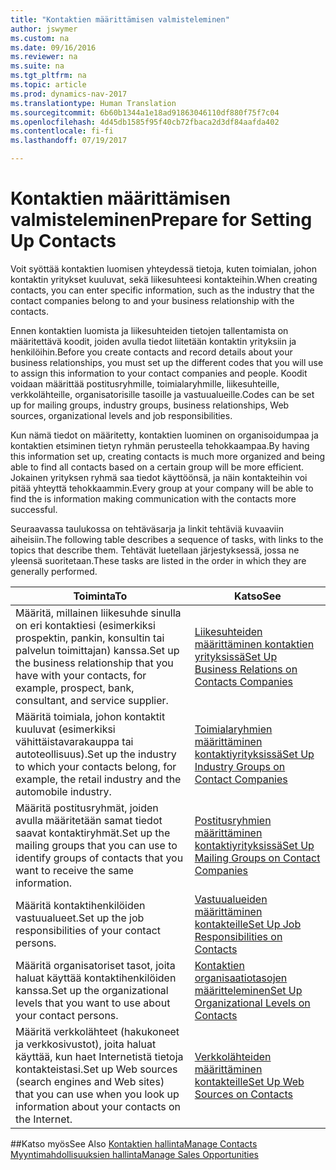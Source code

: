 ```yaml
---
title: "Kontaktien määrittämisen valmisteleminen"
author: jswymer
ms.custom: na
ms.date: 09/16/2016
ms.reviewer: na
ms.suite: na
ms.tgt_pltfrm: na
ms.topic: article
ms.prod: dynamics-nav-2017
ms.translationtype: Human Translation
ms.sourcegitcommit: 6b60b1344a1e18ad91863046110df880f75f7c04
ms.openlocfilehash: 4d45db1585f95f40cb72fbaca2d3df84aafda402
ms.contentlocale: fi-fi
ms.lasthandoff: 07/19/2017

---
```

# <a name="prepare-for-setting-up-contacts"></a><span data-ttu-id="80325-102">Kontaktien määrittämisen valmisteleminen</span><span class="sxs-lookup"><span data-stu-id="80325-102">Prepare for Setting Up Contacts</span></span>
<span data-ttu-id="80325-103">Voit syöttää kontaktien luomisen yhteydessä tietoja, kuten toimialan, johon kontaktin yritykset kuuluvat, sekä liikesuhteesi kontakteihin.</span><span class="sxs-lookup"><span data-stu-id="80325-103">When creating contacts, you can enter specific information, such as the industry that the contact companies belong to and your business relationship with the contacts.</span></span>

<span data-ttu-id="80325-104">Ennen kontaktien luomista ja liikesuhteiden tietojen tallentamista on määritettävä koodit, joiden avulla tiedot liitetään kontaktin yrityksiin ja henkilöihin.</span><span class="sxs-lookup"><span data-stu-id="80325-104">Before you create contacts and record details about your business relationships, you must set up the different codes that you will use to assign this information to your contact companies and people.</span></span> <span data-ttu-id="80325-105">Koodit voidaan määrittää postitusryhmille, toimialaryhmille, liikesuhteille, verkkolähteille, organisatorisille tasoille ja vastuualueille.</span><span class="sxs-lookup"><span data-stu-id="80325-105">Codes can be set up for mailing groups, industry groups, business relationships, Web sources, organizational levels and job responsibilities.</span></span>

<span data-ttu-id="80325-106">Kun nämä tiedot on määritetty, kontaktien luominen on organisoidumpaa ja kontaktien etsiminen tietyn ryhmän perusteella tehokkaampaa.</span><span class="sxs-lookup"><span data-stu-id="80325-106">By having this information set up, creating contacts is much more organized and being able to find all contacts based on a certain group will be more efficient.</span></span> <span data-ttu-id="80325-107">Jokainen yrityksen ryhmä saa tiedot käyttöönsä, ja näin kontakteihin voi pitää yhteyttä tehokkaammin.</span><span class="sxs-lookup"><span data-stu-id="80325-107">Every group at your company will be able to find the is information making communication with the contacts more successful.</span></span>

<span data-ttu-id="80325-108">Seuraavassa taulukossa on tehtäväsarja ja linkit tehtäviä kuvaaviin aiheisiin.</span><span class="sxs-lookup"><span data-stu-id="80325-108">The following table describes a sequence of tasks, with links to the topics that describe them.</span></span> <span data-ttu-id="80325-109">Tehtävät luetellaan järjestyksessä, jossa ne yleensä suoritetaan.</span><span class="sxs-lookup"><span data-stu-id="80325-109">These tasks are listed in the order in which they are generally performed.</span></span>

|<span data-ttu-id="80325-110">Toiminta</span><span class="sxs-lookup"><span data-stu-id="80325-110">To</span></span> |<span data-ttu-id="80325-111">Katso</span><span class="sxs-lookup"><span data-stu-id="80325-111">See</span></span> |
|---|----|
|<span data-ttu-id="80325-112">Määritä, millainen liikesuhde sinulla on eri kontaktiesi (esimerkiksi prospektin, pankin, konsultin tai palvelun toimittajan) kanssa.</span><span class="sxs-lookup"><span data-stu-id="80325-112">Set up the business relationship that you have with your contacts, for example, prospect, bank, consultant, and service supplier.</span></span>|[<span data-ttu-id="80325-113">Liikesuhteiden määrittäminen kontaktien yrityksissä</span><span class="sxs-lookup"><span data-stu-id="80325-113">Set Up Business Relations on Contacts Companies</span></span>](marketing-business-relations.md)|
|<span data-ttu-id="80325-114">Määritä toimiala, johon kontaktit kuuluvat (esimerkiksi vähittäistavarakauppa tai autoteollisuus).</span><span class="sxs-lookup"><span data-stu-id="80325-114">Set up the industry to which your contacts belong, for example, the retail industry and the automobile industry.</span></span>|[<span data-ttu-id="80325-115">Toimialaryhmien määrittäminen kontaktiyrityksissä</span><span class="sxs-lookup"><span data-stu-id="80325-115">Set Up Industry Groups on Contact Companies</span></span>](marketing-industry-groups.md)|
|<span data-ttu-id="80325-116">Määritä postitusryhmät, joiden avulla määritetään samat tiedot saavat kontaktiryhmät.</span><span class="sxs-lookup"><span data-stu-id="80325-116">Set up the mailing groups that you can use to identify groups of contacts that you want to receive the same information.</span></span>|[<span data-ttu-id="80325-117">Postitusryhmien määrittäminen kontaktiyrityksissä</span><span class="sxs-lookup"><span data-stu-id="80325-117">Set Up Mailing Groups on Contact Companies</span></span>](marketing-mailing-groups.md)|
|<span data-ttu-id="80325-118">Määritä kontaktihenkilöiden vastuualueet.</span><span class="sxs-lookup"><span data-stu-id="80325-118">Set up the job responsibilities of your contact persons.</span></span>|[<span data-ttu-id="80325-119">Vastuualueiden määrittäminen kontakteille</span><span class="sxs-lookup"><span data-stu-id="80325-119">Set Up Job Responsibilities on Contacts</span></span>](marketing-job-responsibilities.md)|
|<span data-ttu-id="80325-120">Määritä organisatoriset tasot, joita haluat käyttää kontaktihenkilöiden kanssa.</span><span class="sxs-lookup"><span data-stu-id="80325-120">Set up the organizational levels that you want to use about your contact persons.</span></span>|[<span data-ttu-id="80325-121">Kontaktien organisaatiotasojen määritteleminen</span><span class="sxs-lookup"><span data-stu-id="80325-121">Set Up Organizational Levels on Contacts</span></span>](marketing-organizational-levels.md)|
|<span data-ttu-id="80325-122">Määritä verkkolähteet (hakukoneet ja verkkosivustot), joita haluat käyttää, kun haet Internetistä tietoja kontakteistasi.</span><span class="sxs-lookup"><span data-stu-id="80325-122">Set up Web sources (search engines and Web sites) that you can use when you look up information about your contacts on the Internet.</span></span>|[<span data-ttu-id="80325-123">Verkkolähteiden määrittäminen kontakteille</span><span class="sxs-lookup"><span data-stu-id="80325-123">Set Up Web Sources on Contacts</span></span>](marketing-web-sources.md)|

##<a name="see-also"></a><span data-ttu-id="80325-124">Katso myös</span><span class="sxs-lookup"><span data-stu-id="80325-124">See Also</span></span>
[<span data-ttu-id="80325-125">Kontaktien hallinta</span><span class="sxs-lookup"><span data-stu-id="80325-125">Manage Contacts</span></span>](marketing-contacts.md)  
[<span data-ttu-id="80325-126">Myyntimahdollisuuksien hallinta</span><span class="sxs-lookup"><span data-stu-id="80325-126">Manage Sales Opportunities</span></span>](marketing-manage-sales-opportunities.md)

